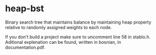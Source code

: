 # heap-bst
Binary search tree that maintains balance by maintaining heap property relative to randomly assigned weights to each node.

If you don't build a project make sure to uncomment line 58 in stablo.h. Aditional explenation can be found, written in bosnian, in documentation.pdf.
